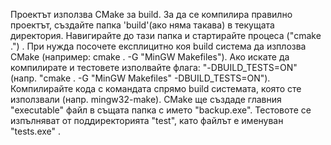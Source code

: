 Проектът използва CMake за build. За да се компилира правилно проектът, създайте папка 'build'(ако няма такава) в текущата директория. Навигирайте до тази папка и стартирайте процеса ("cmake .") . При нужда посочете експлицитно коя build система да изплозва CMake (например: cmake . -G "MinGW Makefiles"). Ако искате да компилирате и тестовете изполвайте флага: "-DBUILD_TESTS=ON" (напр. "cmake . -G "MinGW Makefiles" -DBUILD_TESTS=ON"). Компилирайте кода с командата спрямо build системата, която сте използвали (напр. mingw32-make). CMake ще създаде главния "executable" файл в същата папка с името "backup.exe". Тестовоте се изпълняват от поддиректорията "test", като файлът е именуван "tests.exe" . 
